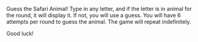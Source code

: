 Guess the Safari Animal! Type in any letter, and if the letter is in animal for the round, it will display it. 
If not, you will use a guess. You will have 6 attempts per round to guess the animal. The game will repeat indefinitely.

Good luck!